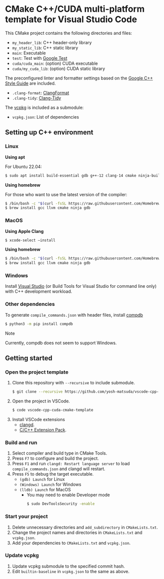 # CMake C++/CUDA multi-platform template for Visual Studio Code

This CMake project contains the following directories and files:

*   `my_header_lib`: C++ header-only library
*   `my_static_lib`: C++ static library
*   `main`: Executable
*   `test`: Test with [Google Test](https://github.com/google/googletest)
*   `cuda/cuda_main`: (option) CUDA executable
*   `cuda/my_cuda_lib`: (option) CUDA static library

The preconfigured linter and formatter settings based on the [Google C++ Style Guide](https://google.github.io/styleguide/cppguide.html) are included.

*   `.clang-format`: [ClangFormat](https://clang.llvm.org/docs/ClangFormat.html)
*   `.clang-tidy`: [Clang-Tidy](https://clang.llvm.org/extra/clang-tidy/)

The [vcpkg](https://github.com/microsoft/vcpkg) is included as a submodule:

*   `vcpkg.json`: List of dependencies

## Setting up C++ environment

### Linux

**Using apt**

For Ubuntu 22.04:

```bash
$ sudo apt install build-essential gdb g++-12 clang-14 cmake ninja-build pkg-config
```

**Using homebrew**

For those who want to use the latest version of the compiler:

```bash
$ /bin/bash -c "$(curl -fsSL https://raw.githubusercontent.com/Homebrew/install/HEAD/install.sh)"
$ brew install gcc llvm cmake ninja gdb
```

### MacOS

**Using Apple Clang**

```bash
$ xcode-select –install
```

**Using homebrew**

```bash
$ /bin/bash -c "$(curl -fsSL https://raw.githubusercontent.com/Homebrew/install/HEAD/install.sh)"
$ brew install gcc llvm cmake ninja gdb
```

### Windows

Install [Visual Studio](https://visualstudio.microsoft.com/) (or Build Tools for Visual Studio for command line only) with C++ development workload.

### Other dependencies

To generate `compile_commands.json` with header files, install [compdb](https://github.com/Sarcasm/compdb)

```bash
$ python3 -m pip install compdb
```

> [!NOTE]
> Currently, compdb does not seem to support Windows.

## Getting started

### Open the project template

1.  Clone this repository with `--recursive` to include submodule.  
    ```bash
    $ git clone --recursive https://github.com/yosh-matsuda/vscode-cpp-cuda-cmake-template.git
    ```
1.  Open the project in VSCode.  
    ```bash
    $ code vscode-cpp-cuda-cmake-template
    ```
1.  Install VSCode extensions
    *   [clangd](https://marketplace.visualstudio.com/items?itemName=llvm-vs-code-extensions.vscode-clangd).
    *   [C/C++ Extension Pack](https://marketplace.visualstudio.com/items?itemName=ms-vscode.cpptools-extension-pack).

### Build and run

1.  Select compiler and build type in CMake Tools.
1.  Press `F7` to configure and build the project.
1.  Press `F1` and run `clangd: Restart language server` to load `compile_commands.json` and clangd will restart.
1.  Press `F5` to debug the target executable.
    *   `(gdb) Launch` for Linux
    *   `(Windows) Launch` for Windows
    *   `(lldb) Launch` for MacOS
        *   You may need to enable Developer mode  
            ```bash
            $ sudo DevToolsSecurity -enable
            ```

### Start your project

1.  Delete unnecessary directories and `add_subdirectory` in `CMakeLists.txt`.
1.  Change the project names and directories in `CMakeLists.txt` and `vcpkg.json`.
1.  Add your dependencies to `CMakeLists.txt` and `vcpkg.json`.

### Update vcpkg

1.  Update vcpkg submodule to the specified commit hash.
1.  Edit `builtin-baseline` in `vcpkg.json` to the same as above.
